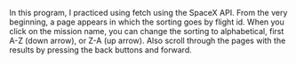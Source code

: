 In this program, I practiced using fetch using the SpaceX API.
From the very beginning, a page appears in which the sorting goes by flight id.
When you click on the mission name, you can change the sorting to alphabetical, first A-Z (down arrow), or Z-A (up arrow).
Also scroll through the pages with the results by pressing the back buttons and forward.
